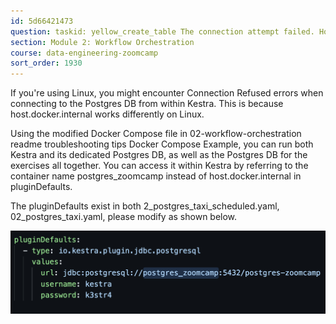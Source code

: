 ```yaml
---
id: 5d66421473
question: taskid: yellow_create_table The connection attempt failed. Host.docker.internal
section: Module 2: Workflow Orchestration
course: data-engineering-zoomcamp
sort_order: 1930
---
```


If you're using Linux, you might encounter Connection Refused errors when connecting to the Postgres DB from within Kestra. This is because host.docker.internal works differently on Linux.

Using the modified Docker Compose file in 02-workflow-orchestration readme troubleshooting tips Docker Compose Example, you can run both Kestra and its dedicated Postgres DB, as well as the Postgres DB for the exercises all together. You can access it within Kestra by referring to the container name postgres_zoomcamp instead of host.docker.internal in pluginDefaults.

The pluginDefaults exist in both 2_postgres_taxi_scheduled.yaml, 02_postgres_taxi.yaml, please modify as shown below.

![Image](images/data-engineering-zoomcamp/image_e66c0b8d.png)

